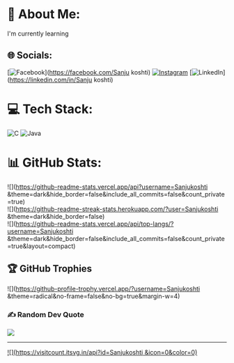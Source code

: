 # 💫 About Me:
I'm currently learning 


## 🌐 Socials:
[![Facebook](https://img.shields.io/badge/Facebook-%231877F2.svg?logo=Facebook&logoColor=white)](https://facebook.com/Sanju koshti) [![Instagram](https://img.shields.io/badge/Instagram-%23E4405F.svg?logo=Instagram&logoColor=white)](https://instagram.com/mr_san_jeeva9899) [![LinkedIn](https://img.shields.io/badge/LinkedIn-%230077B5.svg?logo=linkedin&logoColor=white)](https://linkedin.com/in/Sanju koshti) 

# 💻 Tech Stack:
![C](https://img.shields.io/badge/c-%2300599C.svg?style=flat&logo=c&logoColor=white) ![Java](https://img.shields.io/badge/java-%23ED8B00.svg?style=flat&logo=openjdk&logoColor=white)
# 📊 GitHub Stats:
![](https://github-readme-stats.vercel.app/api?username=Sanjukoshti &theme=dark&hide_border=false&include_all_commits=false&count_private=true)<br/>
![](https://github-readme-streak-stats.herokuapp.com/?user=Sanjukoshti &theme=dark&hide_border=false)<br/>
![](https://github-readme-stats.vercel.app/api/top-langs/?username=Sanjukoshti &theme=dark&hide_border=false&include_all_commits=false&count_private=true&layout=compact)

## 🏆 GitHub Trophies
![](https://github-profile-trophy.vercel.app/?username=Sanjukoshti &theme=radical&no-frame=false&no-bg=true&margin-w=4)

### ✍️ Random Dev Quote
![](https://quotes-github-readme.vercel.app/api?type=horizontal&theme=radical)

---
[![](https://visitcount.itsvg.in/api?id=Sanjukoshti &icon=0&color=0)](https://visitcount.itsvg.in)

<!-- Proudly created with GPRM ( https://gprm.itsvg.in ) -->
